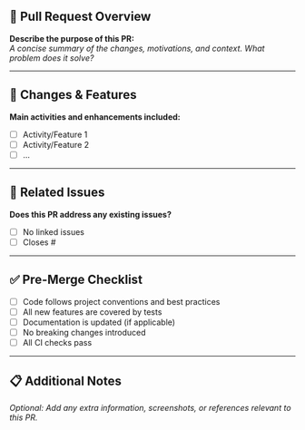 ## 📑 Pull Request Overview

**Describe the purpose of this PR:**  
_A concise summary of the changes, motivations, and context. What problem does it solve?_

---

## 🔨 Changes & Features

**Main activities and enhancements included:**
- [ ] Activity/Feature 1
- [ ] Activity/Feature 2
- [ ] ...

---

## 🔗 Related Issues

**Does this PR address any existing issues?**
- [ ] No linked issues
- [ ] Closes #

---

## ✅ Pre-Merge Checklist

- [ ] Code follows project conventions and best practices
- [ ] All new features are covered by tests
- [ ] Documentation is updated (if applicable)
- [ ] No breaking changes introduced
- [ ] All CI checks pass

---

## 📋 Additional Notes

_Optional: Add any extra information, screenshots, or references relevant to this PR._